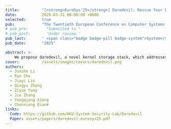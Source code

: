 ```yaml
---
title:          "[<strong>EuroSys'25</strong>] Daredevil: Rescue Your Flash Storage from Inflexible Kernel Storage Stack"
date:           2025-03-31 00:00:00 +0800
selected:       true
pub:            "The Twentieth European Conference on Computer Systems (EuroSys'25)"
# pub_pre:        "Submitted to "
# pub_post:       'Under review.'
pub_last:       ' <span class="badge badge-pill badge-system">System</span><span class="badge badge-pill badge-conference">Conference</span>'
pub_date:       "2025"

abstract: >-
    We propose daredevil, a novel kernel storage stack, which addresses the multi-tenancy issue by decoupling the static bindings and allowing full connectivity between cores and NQs. In this way, Daredevil grants multi-tenancy control the flexibility to freely route requests among NQs according to their SLAs. Moreover, it incorporates multi-tenancy-aware scheduling on NQs to facilitate efficient request routing. Our evaluation shows that Daredevil can reduce I/O request latency by up to 3-170× compared to current kernel storage stacks, while maintaining comparable throughput.
cover:          /assets/images/covers/daredevil.png
authors:
  - Junzhe Li
  - Ran Shu
  - Jiayi Lin
  - Qingyu Zhang
  - Ziyue Yang
  - Jie Zhang
  - Yongqiang Xiong
  - Chenxiong Qian#
links:
  Code: https://github.com/HKU-System-Security-Lab/Daredevil
  Paper: assets/papers/daredevil-eurosys25.pdf
---
```

